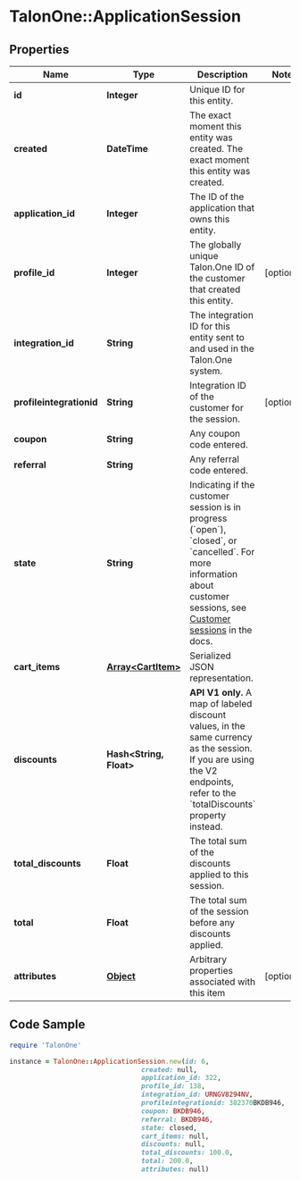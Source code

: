 # TalonOne::ApplicationSession

## Properties

Name | Type | Description | Notes
------------ | ------------- | ------------- | -------------
**id** | **Integer** | Unique ID for this entity. | 
**created** | **DateTime** | The exact moment this entity was created. The exact moment this entity was created. | 
**application_id** | **Integer** | The ID of the application that owns this entity. | 
**profile_id** | **Integer** | The globally unique Talon.One ID of the customer that created this entity. | [optional] 
**integration_id** | **String** | The integration ID for this entity sent to and used in the Talon.One system. | 
**profileintegrationid** | **String** | Integration ID of the customer for the session. | [optional] 
**coupon** | **String** | Any coupon code entered. | 
**referral** | **String** | Any referral code entered. | 
**state** | **String** | Indicating if the customer session is in progress (&#x60;open&#x60;), &#x60;closed&#x60;, or &#x60;cancelled&#x60;. For more information about customer sessions, see [Customer sessions](/docs/dev/concepts/entities#customer-session-states) in the docs.  | 
**cart_items** | [**Array&lt;CartItem&gt;**](CartItem.md) | Serialized JSON representation. | 
**discounts** | **Hash&lt;String, Float&gt;** | **API V1 only.** A map of labeled discount values, in the same currency as the session.  If you are using the V2 endpoints, refer to the &#x60;totalDiscounts&#x60; property instead.  | 
**total_discounts** | **Float** | The total sum of the discounts applied to this session. | 
**total** | **Float** | The total sum of the session before any discounts applied. | 
**attributes** | [**Object**](.md) | Arbitrary properties associated with this item | [optional] 

## Code Sample

```ruby
require 'TalonOne'

instance = TalonOne::ApplicationSession.new(id: 6,
                                 created: null,
                                 application_id: 322,
                                 profile_id: 138,
                                 integration_id: URNGV8294NV,
                                 profileintegrationid: 382370BKDB946,
                                 coupon: BKDB946,
                                 referral: BKDB946,
                                 state: closed,
                                 cart_items: null,
                                 discounts: null,
                                 total_discounts: 100.0,
                                 total: 200.0,
                                 attributes: null)
```


